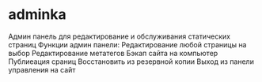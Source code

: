# adminka
Админ панель для редактирование и обслуживания статических страниц
Функции админ панели:
Редактирование любой страницы на выбор
Редактирование метатегов
Бэкап сайта на компьютер
Публиеация сраниц
Восстановить из резервной копии
Выход из панели управления на сайт



